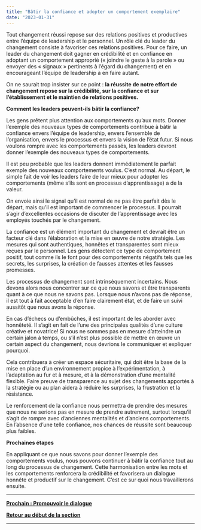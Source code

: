 ```yaml
---
title: "Bâtir la confiance et adopter un comportement exemplaire"
date: "2023-01-31"
---
```


Tout changement réussi repose sur des relations positives et productives entre l’équipe de leadership et le personnel. Un rôle clé du leader du changement consiste à favoriser ces relations positives. Pour ce faire, un leader du changement doit gagner en crédibilité et en confiance en adoptant un comportement approprié (« joindre le geste à la parole » ou envoyer des « signaux » pertinents à l’égard du changement) et en encourageant l’équipe de leadership à en faire autant.

On ne saurait trop insister sur ce point : **la réussite de notre effort de changement repose sur la crédibilité, sur la confiance et sur l’établissement et le maintien de relations positives.**

**Comment les leaders peuvent-ils bâtir la confiance?**

Les gens prêtent plus attention aux comportements qu’aux mots. Donner l’exemple des nouveaux types de comportements contribue à bâtir la confiance envers l’équipe de leadership, envers l’ensemble de l’organisation, envers le processus et envers la vision de l’état futur. Si nous voulons rompre avec les comportements passés, les leaders devront donner l’exemple des nouveaux types de comportements.

Il est peu probable que les leaders donnent immédiatement le parfait exemple des nouveaux comportements voulus. C’est normal. Au départ, le simple fait de voir les leaders faire de leur mieux pour adopter les comportements (même s’ils sont en processus d’apprentissage) a de la valeur.

On envoie ainsi le signal qu’il est normal de ne pas être parfait dès le départ, mais qu’il est important de commencer le processus. Il pourrait s’agir d’excellentes occasions de discuter de l’apprentissage avec les employés touchés par le changement.

La confiance est un élément important du changement et devrait être un facteur clé dans l’élaboration et la mise en œuvre de notre stratégie. Les mesures qui sont authentiques, honnêtes et transparentes sont mieux reçues par le personnel. Les gens détectent ce type de comportement positif, tout comme ils le font pour des comportements négatifs tels que les secrets, les surprises, la création de fausses attentes et les fausses promesses.

Les processus de changement sont intrinsèquement incertains. Nous devons alors nous concentrer sur ce que nous savons et être transparents quant à ce que nous ne savons pas. Lorsque nous n’avons pas de réponse, il est tout à fait acceptable d’en faire clairement état, et de faire un suivi aussitôt que nous avons la réponse.

En cas d’échecs ou d’embûches, il est important de les aborder avec honnêteté. Il s’agit en fait de l’une des principales qualités d’une culture créative et novatrice! Si nous ne sommes pas en mesure d’atteindre un certain jalon à temps, ou s’il n’est plus possible de mettre en œuvre un certain aspect du changement, nous devrions le communiquer et expliquer pourquoi.

Cela contribuera à créer un espace sécuritaire, qui doit être la base de la mise en place d’un environnement propice à l’expérimentation, à l’adaptation au fur et à mesure, et à la démonstration d’une mentalité flexible. Faire preuve de transparence au sujet des changements apportés à la stratégie ou au plan aidera à réduire les surprises, la frustration et la résistance.

Le renforcement de la confiance nous permettra de prendre des mesures que nous ne serions pas en mesure de prendre autrement, surtout lorsqu’il s’agit de rompre avec d’anciennes mentalités et d’anciens comportements. En l’absence d’une telle confiance, nos chances de réussite sont beaucoup plus faibles.

**Prochaines étapes**

En appliquant ce que nous savons pour donner l’exemple des comportements voulus, nous pouvons continuer à bâtir la confiance tout au long du processus de changement. Cette harmonisation entre les mots et les comportements renforcera la crédibilité et favorisera un dialogue honnête et productif sur le changement. C’est ce sur quoi nous travaillerons ensuite.

* * *

[****Prochain :** Promouvoir le dialogue**](promouvoir-le-dialogue/)

[**Retour au début de la section**](naviguer-dans-le-monde-du-changement/)

* * *
